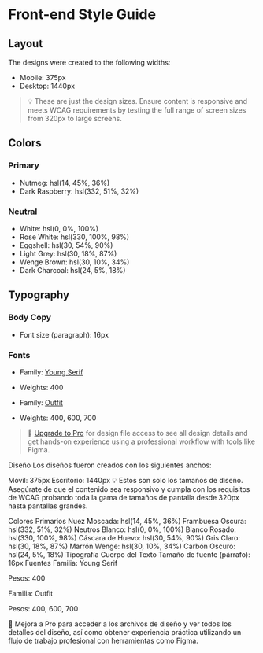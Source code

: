 # Front-end Style Guide

## Layout

The designs were created to the following widths:

- Mobile: 375px
- Desktop: 1440px

> 💡 These are just the design sizes. Ensure content is responsive and meets WCAG requirements by testing the full range of screen sizes from 320px to large screens.

## Colors

### Primary

- Nutmeg: hsl(14, 45%, 36%)
- Dark Raspberry: hsl(332, 51%, 32%)

### Neutral

- White: hsl(0, 0%, 100%)
- Rose White: hsl(330, 100%, 98%)
- Eggshell: hsl(30, 54%, 90%)
- Light Grey: hsl(30, 18%, 87%)
- Wenge Brown: hsl(30, 10%, 34%)
- Dark Charcoal: hsl(24, 5%, 18%)

## Typography

### Body Copy

- Font size (paragraph): 16px

### Fonts

- Family: [Young Serif](https://fonts.google.com/specimen/Young+Serif)
- Weights: 400

- Family: [Outfit](https://fonts.google.com/specimen/Outfit)
- Weights: 400, 600, 700

> 💎 [Upgrade to Pro](https://www.frontendmentor.io/pro?ref=style-guide) for design file access to see all design details and get hands-on experience using a professional workflow with tools like Figma.


Diseño
Los diseños fueron creados con los siguientes anchos:

Móvil: 375px
Escritorio: 1440px
💡 Estos son solo los tamaños de diseño. Asegúrate de que el contenido sea responsivo y cumpla con los requisitos de WCAG probando toda la gama de tamaños de pantalla desde 320px hasta pantallas grandes.

Colores
Primarios
Nuez Moscada: hsl(14, 45%, 36%)
Frambuesa Oscura: hsl(332, 51%, 32%)
Neutros
Blanco: hsl(0, 0%, 100%)
Blanco Rosado: hsl(330, 100%, 98%)
Cáscara de Huevo: hsl(30, 54%, 90%)
Gris Claro: hsl(30, 18%, 87%)
Marrón Wenge: hsl(30, 10%, 34%)
Carbón Oscuro: hsl(24, 5%, 18%)
Tipografía
Cuerpo del Texto
Tamaño de fuente (párrafo): 16px
Fuentes
Familia: Young Serif

Pesos: 400

Familia: Outfit

Pesos: 400, 600, 700

💎 Mejora a Pro para acceder a los archivos de diseño y ver todos los detalles del diseño, así como obtener experiencia práctica utilizando un flujo de trabajo profesional con herramientas como Figma.